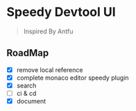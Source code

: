 # Speedy Devtool UI

> Inspired By Antfu

## RoadMap

- [x] remove local reference
- [x] complete monaco editor speedy plugin
- [x] search
- [ ] ci & cd
- [x] document

